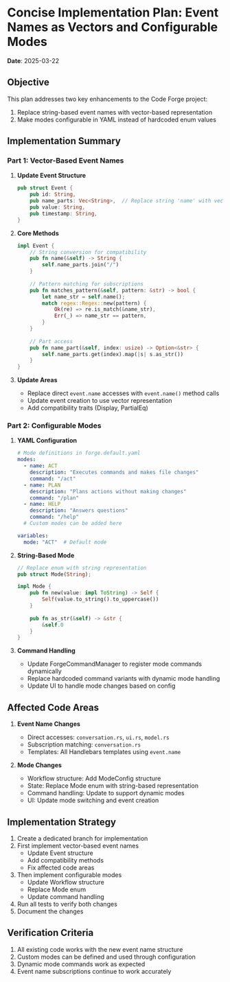 # Concise Implementation Plan: Event Names as Vectors and Configurable Modes

**Date**: 2025-03-22

## Objective

This plan addresses two key enhancements to the Code Forge project:

1. Replace string-based event names with vector-based representation
2. Make modes configurable in YAML instead of hardcoded enum values

## Implementation Summary

### Part 1: Vector-Based Event Names

1. **Update Event Structure**
   ```rust
   pub struct Event {
       pub id: String,
       pub name_parts: Vec<String>,  // Replace string 'name' with vector
       pub value: String,
       pub timestamp: String,
   }
   ```

2. **Core Methods**
   ```rust
   impl Event {
       // String conversion for compatibility
       pub fn name(&self) -> String {
           self.name_parts.join("/")
       }
       
       // Pattern matching for subscriptions
       pub fn matches_pattern(&self, pattern: &str) -> bool {
           let name_str = self.name();
           match regex::Regex::new(pattern) {
               Ok(re) => re.is_match(&name_str),
               Err(_) => name_str == pattern,
           }
       }
       
       // Part access
       pub fn name_part(&self, index: usize) -> Option<&str> {
           self.name_parts.get(index).map(|s| s.as_str())
       }
   }
   ```

3. **Update Areas**
   - Replace direct `event.name` accesses with `event.name()` method calls
   - Update event creation to use vector representation
   - Add compatibility traits (Display, PartialEq)

### Part 2: Configurable Modes

1. **YAML Configuration**
   ```yaml
   # Mode definitions in forge.default.yaml
   modes:
     - name: ACT
       description: "Executes commands and makes file changes"
       command: "/act"
     - name: PLAN
       description: "Plans actions without making changes"
       command: "/plan"
     - name: HELP
       description: "Answers questions"
       command: "/help"
     # Custom modes can be added here
   
   variables:
     mode: "ACT"  # Default mode
   ```

2. **String-Based Mode**
   ```rust
   // Replace enum with string representation
   pub struct Mode(String);
   
   impl Mode {
       pub fn new(value: impl ToString) -> Self {
           Self(value.to_string().to_uppercase())
       }
       
       pub fn as_str(&self) -> &str {
           &self.0
       }
   }
   ```

3. **Command Handling**
   - Update ForgeCommandManager to register mode commands dynamically
   - Replace hardcoded command variants with dynamic mode handling
   - Update UI to handle mode changes based on config

## Affected Code Areas

1. **Event Name Changes**
   - Direct accesses: `conversation.rs`, `ui.rs`, `model.rs` 
   - Subscription matching: `conversation.rs`
   - Templates: All Handlebars templates using `event.name`

2. **Mode Changes**
   - Workflow structure: Add ModeConfig structure
   - State: Replace Mode enum with string-based representation
   - Command handling: Update to support dynamic modes
   - UI: Update mode switching and event creation

## Implementation Strategy

1. Create a dedicated branch for implementation
2. First implement vector-based event names
   - Update Event structure
   - Add compatibility methods
   - Fix affected code areas
3. Then implement configurable modes
   - Update Workflow structure
   - Replace Mode enum
   - Update command handling
4. Run all tests to verify both changes
5. Document the changes

## Verification Criteria

1. All existing code works with the new event name structure
2. Custom modes can be defined and used through configuration
3. Dynamic mode commands work as expected
4. Event name subscriptions continue to work accurately
